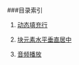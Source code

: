###目录索引

1. <a href="http://slogeor.com/demo/css/autoDisplay.html" target="_blank">动态填充行</a>

2. <a href="http://slogeor.com/demo/css/centerMiddle.html" target="_blank">块元素水平垂直居中</a>

3. <a href="http://slogeor.com/demo/js/media/voice/index.html" target="_blank">音频播放</a>

